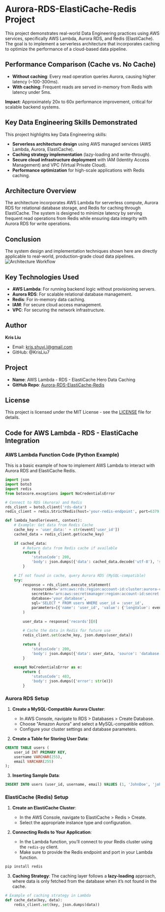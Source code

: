 
# Aurora-RDS-ElastiCache-Redis Project

This project demonstrates real-world Data Engineering practices using AWS services, specifically AWS Lambda, Aurora RDS, and Redis (ElastiCache). The goal is to implement a serverless architecture that incorporates caching to optimize the performance of a cloud-based data pipeline.

## Performance Comparison (Cache vs. No Cache)

- **Without caching**: Every read operation queries Aurora, causing higher latency (~100-300ms).
- **With caching**: Frequent reads are served in-memory from Redis with latency under 5ms.

**Impact**: Approximately 20x to 60x performance improvement, critical for scalable backend systems.

## Key Data Engineering Skills Demonstrated

This project highlights key Data Engineering skills:

- **Serverless architecture design** using AWS managed services (AWS Lambda, Aurora, ElastiCache).
- **Caching strategy implementation** (lazy-loading and write-through).
- **Secure cloud infrastructure deployment** with IAM (Identity Access Management) and VPC (Virtual Private Cloud).
- **Performance optimization** for high-scale applications with Redis caching.

## Architecture Overview

The architecture incorporates AWS Lambda for serverless compute, Aurora RDS for relational database storage, and Redis for caching through ElastiCache. The system is designed to minimize latency by serving frequent read operations from Redis while ensuring data integrity with Aurora RDS for write operations.

## Conclusion

The system design and implementation techniques shown here are directly applicable to real-world, production-grade cloud data pipelines.![Architecture Workflow](https://github.com/user-attachments/assets/585d70aa-79b5-4ebd-92b6-da59ca55557b)


## Key Technologies Used

- **AWS Lambda**: For running backend logic without provisioning servers.
- **Aurora RDS**: For scalable relational database management.
- **Redis**: For in-memory data caching.
- **IAM**: For secure cloud access management.
- **VPC**: For securing the network infrastructure.

## Author
**Kris Liu**
- Email: kris.shuyi.l@gmail.com
- GitHub: @KrisLiu7

## Project

- **Name**: AWS Lambda - RDS - ElastiCache Hero Data Caching
- **GitHub Repo**: [Aurora-RDS-ElastiCache-Redis](https://github.com/KrisLiu7/Aurora-RDS-ElastiCache-Redis)

## License

This project is licensed under the MIT License - see the [LICENSE](LICENSE) file for details.


## Code for AWS Lambda - RDS - ElastiCache Integration

### AWS Lambda Function Code (Python Example)

This is a basic example of how to implement AWS Lambda to interact with Aurora RDS and ElastiCache Redis.

```python
import json
import boto3
import redis
from botocore.exceptions import NoCredentialsError

# Connect to RDS (Aurora) and Redis
rds_client = boto3.client('rds-data')
redis_client = redis.StrictRedis(host='your-redis-endpoint', port=6379, db=0)

def lambda_handler(event, context):
    # Example: Get data from Redis Cache
    cache_key = 'user_data:' + str(event['user_id'])
    cached_data = redis_client.get(cache_key)
    
    if cached_data:
        # Return data from Redis cache if available
        return {
            'statusCode': 200,
            'body': json.dumps({'data': cached_data.decode('utf-8'), 'source': 'cache'})
        }
    
    # If not found in cache, query Aurora RDS (MySQL-compatible)
    try:
        response = rds_client.execute_statement(
            resourceArn='arn:aws:rds:region:account-id:cluster:aurora-cluster',
            secretArn='arn:aws:secretsmanager:region:account-id:secret:secret-id',
            database='your_database',
            sql='SELECT * FROM users WHERE user_id = :user_id',
            parameters=[{'name': 'user_id', 'value': {'longValue': event['user_id']}}]
        )
        
        user_data = response['records'][0]
        
        # Cache the data in Redis for future use
        redis_client.set(cache_key, json.dumps(user_data))
        
        return {
            'statusCode': 200,
            'body': json.dumps({'data': user_data, 'source': 'database'})
        }
    
    except NoCredentialsError as e:
        return {
            'statusCode': 403,
            'body': json.dumps({'error': str(e)})
        }
```

### Aurora RDS Setup

1. **Create a MySQL-Compatible Aurora Cluster**:
   - In AWS Console, navigate to RDS > Databases > Create Database.
   - Choose "Amazon Aurora" and select a MySQL-compatible edition.
   - Configure your cluster settings and database parameters.

2. **Create a Table for Storing User Data**:

```sql
CREATE TABLE users (
    user_id INT PRIMARY KEY,
    username VARCHAR(255),
    email VARCHAR(255)
);
```

3. **Inserting Sample Data**:

```sql
INSERT INTO users (user_id, username, email) VALUES (1, 'JohnDoe', 'john.doe@example.com');
```

### ElastiCache (Redis) Setup

1. **Create an ElastiCache Cluster**:
   - In the AWS Console, navigate to ElastiCache > Redis > Create.
   - Select the appropriate instance type and configuration.

2. **Connecting Redis to Your Application**:
   - In the Lambda function, you’ll connect to your Redis cluster using the `redis-py` client.
   - Make sure to provide the Redis endpoint and port in your Lambda function.

```bash
pip install redis
```

3. **Caching Strategy**: The caching layer follows a **lazy-loading** approach, where data is only fetched from the database when it’s not found in the cache.

```python
# Example of caching strategy in Lambda
def cache_data(key, data):
    redis_client.set(key, json.dumps(data))
```
